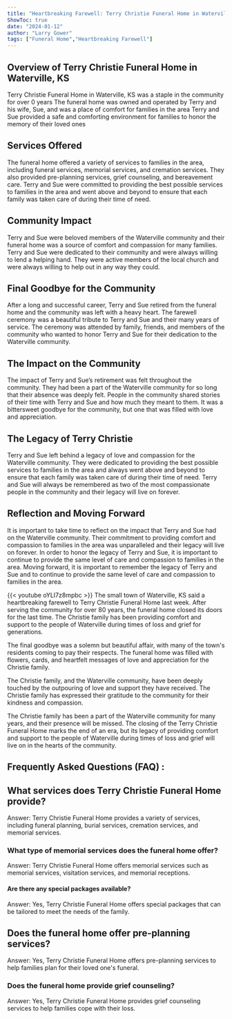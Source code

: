 ```yaml
---
title: "Heartbreaking Farewell: Terry Christie Funeral Home in Waterville, KS Gives Final Goodbye"
ShowToc: true 
date: "2024-01-12"
author: "Larry Gower" 
tags: ["Funeral Home","Heartbreaking Farewell"]
---
```

## Overview of Terry Christie Funeral Home in Waterville, KS

Terry Christie Funeral Home in Waterville, KS was a staple in the community for over 0 years The funeral home was owned and operated by Terry and his wife, Sue, and was a place of comfort for families in the area Terry and Sue provided a safe and comforting environment for families to honor the memory of their loved ones

## Services Offered

The funeral home offered a variety of services to families in the area, including funeral services, memorial services, and cremation services. They also provided pre-planning services, grief counseling, and bereavement care. Terry and Sue were committed to providing the best possible services to families in the area and went above and beyond to ensure that each family was taken care of during their time of need.

## Community Impact

Terry and Sue were beloved members of the Waterville community and their funeral home was a source of comfort and compassion for many families. Terry and Sue were dedicated to their community and were always willing to lend a helping hand. They were active members of the local church and were always willing to help out in any way they could.

## Final Goodbye for the Community

After a long and successful career, Terry and Sue retired from the funeral home and the community was left with a heavy heart. The farewell ceremony was a beautiful tribute to Terry and Sue and their many years of service. The ceremony was attended by family, friends, and members of the community who wanted to honor Terry and Sue for their dedication to the Waterville community.

## The Impact on the Community

The impact of Terry and Sue’s retirement was felt throughout the community. They had been a part of the Waterville community for so long that their absence was deeply felt. People in the community shared stories of their time with Terry and Sue and how much they meant to them. It was a bittersweet goodbye for the community, but one that was filled with love and appreciation.

## The Legacy of Terry Christie

Terry and Sue left behind a legacy of love and compassion for the Waterville community. They were dedicated to providing the best possible services to families in the area and always went above and beyond to ensure that each family was taken care of during their time of need. Terry and Sue will always be remembered as two of the most compassionate people in the community and their legacy will live on forever.

## Reflection and Moving Forward

It is important to take time to reflect on the impact that Terry and Sue had on the Waterville community. Their commitment to providing comfort and compassion to families in the area was unparalleled and their legacy will live on forever. In order to honor the legacy of Terry and Sue, it is important to continue to provide the same level of care and compassion to families in the area. Moving forward, it is important to remember the legacy of Terry and Sue and to continue to provide the same level of care and compassion to families in the area.

{{< youtube oYLI7z8mpbc >}} 
The small town of Waterville, KS said a heartbreaking farewell to Terry Christie Funeral Home last week. After serving the community for over 80 years, the funeral home closed its doors for the last time. The Christie family has been providing comfort and support to the people of Waterville during times of loss and grief for generations.

The final goodbye was a solemn but beautiful affair, with many of the town's residents coming to pay their respects. The funeral home was filled with flowers, cards, and heartfelt messages of love and appreciation for the Christie family.

The Christie family, and the Waterville community, have been deeply touched by the outpouring of love and support they have received. The Christie family has expressed their gratitude to the community for their kindness and compassion.

The Christie family has been a part of the Waterville community for many years, and their presence will be missed. The closing of the Terry Christie Funeral Home marks the end of an era, but its legacy of providing comfort and support to the people of Waterville during times of loss and grief will live on in the hearts of the community.

## Frequently Asked Questions (FAQ) :
<h2>What services does Terry Christie Funeral Home provide?</h2>

Answer: Terry Christie Funeral Home provides a variety of services, including funeral planning, burial services, cremation services, and memorial services. 

<h3>What type of memorial services does the funeral home offer?</h3>

Answer: Terry Christie Funeral Home offers memorial services such as memorial services, visitation services, and memorial receptions. 

<h4>Are there any special packages available?</h4>

Answer: Yes, Terry Christie Funeral Home offers special packages that can be tailored to meet the needs of the family. 

<h2>Does the funeral home offer pre-planning services?</h2>

Answer: Yes, Terry Christie Funeral Home offers pre-planning services to help families plan for their loved one's funeral. 

<h3>Does the funeral home provide grief counseling?</h3>

Answer: Yes, Terry Christie Funeral Home provides grief counseling services to help families cope with their loss.




